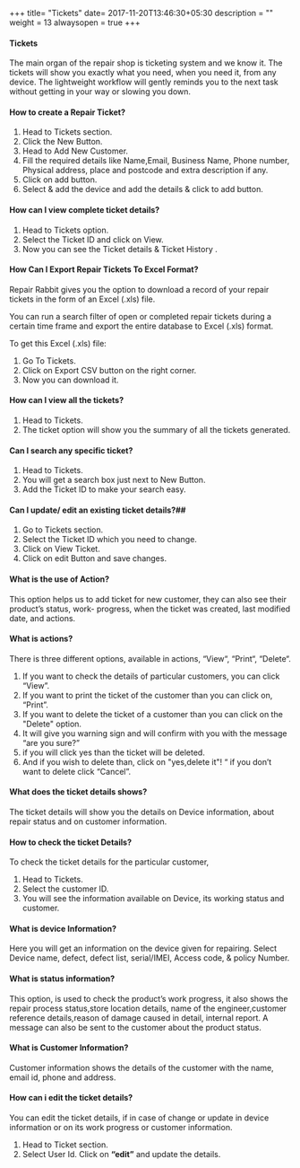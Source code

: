 +++
title= "Tickets"
date= 2017-11-20T13:46:30+05:30
description = ""
weight = 13
alwaysopen = true
+++


#### Tickets

The main organ of the repair shop is ticketing system and we know it. The tickets will show you exactly what you need, when you need it, from any device. The lightweight workflow will gently reminds you to the next task without getting in your way or slowing you down.

#### How to create a Repair Ticket? 

1. Head to Tickets section.
2. Click the New Button.
3. Head to Add New Customer.
4. Fill the required details like Name,Email, Business Name, Phone number, Physical address, place and postcode and extra description if any.
5. Click on add button.
6. Select & add the device and add the details & click to add button.

#### How can I view complete ticket details? 

1. Head to Tickets option.
2. Select the Ticket ID and click on View.
3. Now you can see the Ticket details & Ticket History .

#### How Can I Export Repair Tickets To Excel Format? 

Repair Rabbit gives you the option to download a record of your repair tickets in the form of an Excel (.xls) file.

You can run a search filter of open or completed repair tickets during a certain time frame and export the entire database to Excel (.xls) format.

To get this Excel (.xls) file: 

1. Go To Tickets.
2. Click on Export CSV button on the right corner.
3. Now you can download it.

#### How can I view all the tickets? 

1. Head to Tickets.
2. The ticket option will show you the summary of all the tickets generated.

#### Can I search any specific ticket? 

1. Head to Tickets.
2. You will get a search box just next to New Button.
3. Add the Ticket ID to make your search easy.

#### Can I update/ edit an existing ticket details?## 

1. Go to Tickets section.
2. Select the Ticket ID which you need to change.
3. Click on View Ticket.
4. Click on edit Button and save changes.

#### What is the use of Action? 

This option helps us to add ticket for new customer, they can also see their product’s status, work- progress, when the ticket was created, last modified date, and actions.

#### What is actions?

There is three different options, available in actions, “View“, “Print“, “Delete“.

1. If you want to check the details of particular customers, you can click “View”.
2. If you want to print the ticket of the customer than you can click on, “Print”.
3. If you want to delete the ticket of a customer than you can click on the "Delete" option.
4. It will give you warning sign and will confirm with you with the message “are you sure?”
5. if you will click yes than the ticket will be deleted.
6. And if you wish to delete than, click on "yes,delete it"! “ if you don’t want to delete click “Cancel”.

#### What does the ticket details shows?

The ticket details will show you the details on Device information, about repair status and on customer information.

#### How to check the ticket Details? 

To check the ticket details for the particular customer,

1. Head to Tickets.
2. Select the customer ID.
3. You will see the information available on Device, its working status and customer.

#### What is device Information?

Here you will get an information on the device given for repairing. Select Device name, defect, defect list, serial/IMEI, Access code, & policy Number.

#### What is status information?

This option, is used to check the product’s work progress, it also shows the repair process status,store location details, name of the engineer,customer reference details,reason of damage caused in detail, internal report. A message can also be sent to the customer about the product status.

#### What is Customer Information?

Customer information shows the details of the customer with the name, email id, phone and address.

#### How can i edit the ticket details? 

You can edit the ticket details, if in case of change or update in device information or on its work progress or customer information.

1. Head to Ticket section.
2. Select User Id. Click on **“edit”** and update the details.